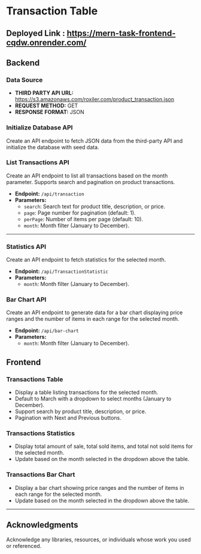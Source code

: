 
# Transaction Table

## Deployed Link : https://mern-task-frontend-cqdw.onrender.com/

## Backend

### Data Source

- **THIRD PARTY API URL:** https://s3.amazonaws.com/roxiler.com/product_transaction.json
- **REQUEST METHOD:** GET
- **RESPONSE FORMAT:** JSON

### Initialize Database API

Create an API endpoint to fetch JSON data from the third-party API and initialize the database with seed data.


### List Transactions API

Create an API endpoint to list all transactions based on the month parameter. Supports search and pagination on product transactions.

- **Endpoint:** `/api/transaction`
- **Parameters:**
  - `search`: Search text for product title, description, or price.
  - `page`: Page number for pagination (default: 1).
  - `perPage`: Number of items per page (default: 10).
  - `month`: Month filter (January to December).

---

### Statistics API

Create an API endpoint to fetch statistics for the selected month.

- **Endpoint:** `/api/TransactionStatistic`
- **Parameters:**
  - `month`: Month filter (January to December).

### Bar Chart API

Create an API endpoint to generate data for a bar chart displaying price ranges and the number of items in each range for the selected month.

- **Endpoint:** `/api/bar-chart`
- **Parameters:**
  - `month`: Month filter (January to December).

## Frontend 

### Transactions Table

- Display a table listing transactions for the selected month.
- Default to March with a dropdown to select months (January to December).
- Support search by product title, description, or price.
- Pagination with Next and Previous buttons.


### Transactions Statistics

- Display total amount of sale, total sold items, and total not sold items for the selected month.
- Update based on the month selected in the dropdown above the table.


### Transactions Bar Chart

- Display a bar chart showing price ranges and the number of items in each range for the selected month.
- Update based on the month selected in the dropdown above the table.


---

## Acknowledgments

Acknowledge any libraries, resources, or individuals whose work you used or referenced.

